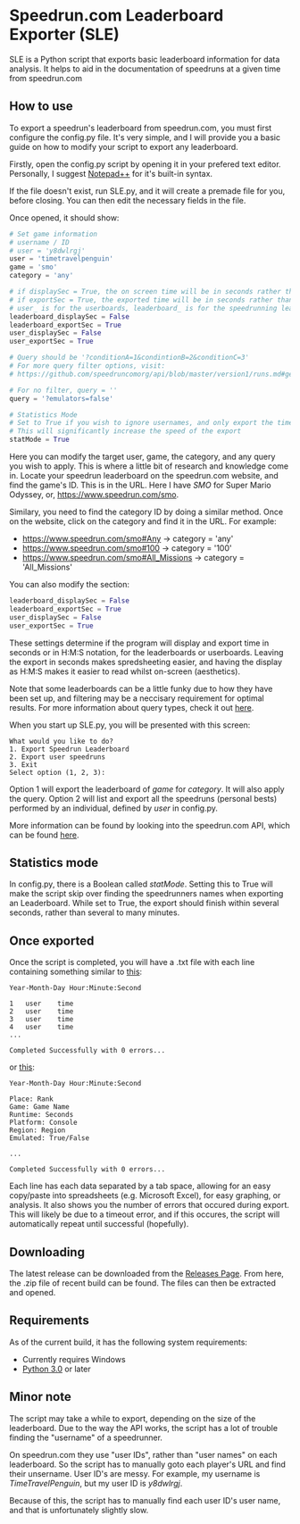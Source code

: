 # Speedrun.com Leaderboard Exporter (SLE)

SLE is a Python script that exports basic leaderboard information for data analysis.
It helps to aid in the documentation of speedruns at a given time from speedrun.com

## How to use

To export a speedrun's leaderboard from speedrun.com, you must first configure the config.py file.
It's very simple, and I will provide you a basic guide on how to modify your script to export any leaderboard.

Firstly, open the config.py script by opening it in your prefered text editor.
Personally, I suggest [Notepad++](https://notepad-plus-plus.org/download/) for it's built-in syntax.

If the file doesn't exist, run SLE.py, and it will create a premade file for you, before closing.
You can then edit the necessary fields in the file.

Once opened, it should show:

```py
# Set game information
# username / ID
# user = 'y8dwlrgj'
user = 'timetravelpenguin'
game = 'smo'
category = 'any'

# if displaySec = True, the on screen time will be in seconds rather than HH:MM:SS
# if exportSec = True, the exported time will be in seconds rather than HH:MM:SS
# user_ is for the userboards, leaderboard_ is for the speedrunning leaderboard
leaderboard_displaySec = False
leaderboard_exportSec = True
user_displaySec = False
user_exportSec = True

# Query should be '?conditionA=1&condintionB=2&conditionC=3'
# For more query filter options, visit:
# https://github.com/speedruncomorg/api/blob/master/version1/runs.md#get-runs

# For no filter, query = ''
query = '?emulators=false'

# Statistics Mode
# Set to True if you wish to ignore usernames, and only export the time for speedrun leaderboards
# This will significantly increase the speed of the export
statMode = True
```

Here you can modify the target user, game, the category, and any query you wish to apply.
This is where a little bit of research and knowledge come in. Locate your speedrun leaderboard on the speedrun.com website, and find the game's ID. This is in the URL. Here I have *SMO* for Super Mario Odyssey, or, https://www.speedrun.com/smo.

Similary, you need to find the category ID by doing a similar method. Once on the website, click on the category and find it in the URL. For example:
* https://www.speedrun.com/smo#Any	-> category = 'any'
* https://www.speedrun.com/smo#100	-> category = '100'
* https://www.speedrun.com/smo#All_Missions	-> category = 'All_Missions'

You can also modify the section:
```py
leaderboard_displaySec = False
leaderboard_exportSec = True
user_displaySec = False
user_exportSec = True
```

These settings determine if the program will display and export time in seconds or in H:M:S notation, for the leaderboards or userboards. Leaving the export in seconds makes spredsheeting easier, and having the display as H:M:S makes it easier to read whilst on-screen (aesthetics).

Note that some leaderboards can be a little funky due to how they have been set up, and filtering may be a neccisary requirement for optimal results. For more information about query types, check it out [here](https://github.com/speedruncomorg/api/blob/master/version1/runs.md#get-runs).

When you start up SLE.py, you will be presented with this screen:
```
What would you like to do?
1. Export Speedrun Leaderboard
2. Export user speedruns
3. Exit
Select option (1, 2, 3):
```

Option 1 will export the leaderboard of *game* for *category*. It will also apply the query.
Option 2 will list and export all the speedruns (personal bests) performed by an individual, defined by *user* in config.py.

More information can be found by looking into the speedrun.com API, which can be found [here](https://github.com/speedruncomorg/api).

## Statistics mode

In config.py, there is a Boolean called *statMode*. Setting this to True will make the script skip over finding the speedrunners names when exporting an Leaderboard. While set to True, the export should finish within several seconds, rather than several to many minutes.

## Once exported

Once the script is completed, you will have a .txt file with each line containing something similar to [this](https://github.com/TimeTravelPenguin/Speedrun.com-Leaderboard-Exporter/blob/master/ExampleFiles/SLE_Export_smo_Darker_Side.txt):
```
Year-Month-Day Hour:Minute:Second

1	user	time
2	user	time
3	user	time
4	user	time
...

Completed Successfully with 0 errors...
```

or [this](https://github.com/TimeTravelPenguin/Speedrun.com-Leaderboard-Exporter/blob/master/ExampleFiles/SLE_Export_timetravelpenguin.txt):
```
Year-Month-Day Hour:Minute:Second

Place: Rank
Game: Game Name
Runtime: Seconds
Platform: Console
Region: Region
Emulated: True/False

...

Completed Successfully with 0 errors...
```


Each line has each data separated by a tab space, allowing for an easy copy/paste into spreadsheets (e.g. Microsoft Excel), for easy graphing, or analysis. It also shows you the number of errors that occured during export. This will likely be due to a timeout error, and if this occures, the script will automatically repeat until successful (hopefully).

## Downloading

The latest release can be downloaded from the [Releases Page](https://github.com/TimeTravelPenguin/Speedrun.com-Leaderboard-Exporter/releases). From here, the .zip file of recent build can be found. The files can then be extracted and opened.

## Requirements

As of the current build, it has the following system requirements:

* Currently requires Windows
* [Python 3.0](https://www.python.org/downloads/) or later

## Minor note

The script may take a while to export, depending on the size of the leaderboard.
Due to the way the API works, the script has a lot of trouble finding the "username" of a speedrunner.

On speedrun.com they use "user IDs", rather than "user names" on each leaderboard. So the script has to manually goto each player's URL and find their unsername. User ID's are messy. For example, my username is *TimeTravelPenguin*, but my user ID is *y8dwlrgj*.

Because of this, the script has to manually find each user ID's user name, and that is unfortunately slightly slow.
